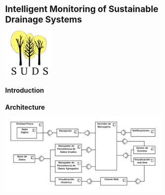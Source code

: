 # Intelligent Monitoring of Sustainable Drainage Systems

<img src="https://raw.githubusercontent.com/jsbarragan796/Intelligent-monitoring-of-sustainable-drainage-systems/master/dashboard/front/public/logo150.png">



## Introduction

## Architecture
![Architecture](https://github.com/jsbarragan796/Intelligent-monitoring-of-sustainable-drainage-systems/blob/master/architecture/components.png)
